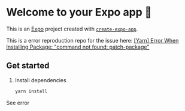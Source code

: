 # Welcome to your Expo app 👋

This is an [Expo](https://expo.dev) project created with [`create-expo-app`](https://www.npmjs.com/package/create-expo-app).

This is a error reproduction repo for the issue here: [[Yarn] Error When Installing Package: "command not found: patch-package"](https://github.com/Expensify/react-native-live-markdown/issues/573)

## Get started

1. Install dependencies

   ```bash
   yarn install
   ```

See error

